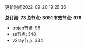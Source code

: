 更新时间2022-09-20 19:26:36

**总订阅: 73**
**总节点: 3051**
**有效节点: 978**
- trojan节点: 96
- ss节点: 548
- v2ray节点: 334
